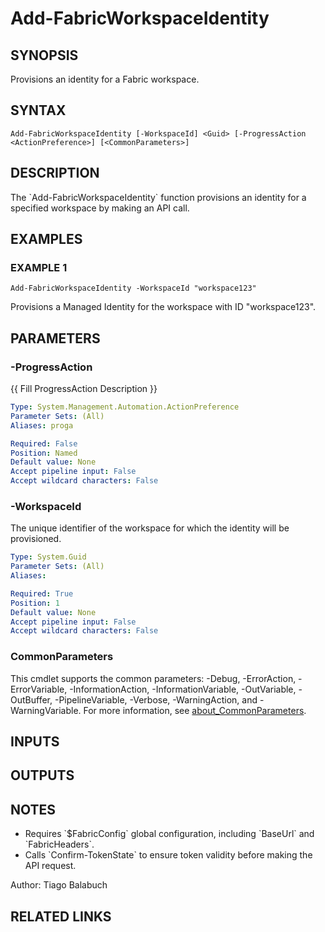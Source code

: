 ﻿---
external help file: FabricTools-help.xml
Module Name: FabricTools
online version:
schema: 2.0.0
---

# Add-FabricWorkspaceIdentity

## SYNOPSIS
Provisions an identity for a Fabric workspace.

## SYNTAX

```
Add-FabricWorkspaceIdentity [-WorkspaceId] <Guid> [-ProgressAction <ActionPreference>] [<CommonParameters>]
```

## DESCRIPTION
The \`Add-FabricWorkspaceIdentity\` function provisions an identity for a specified workspace by making an API call.

## EXAMPLES

### EXAMPLE 1
```
Add-FabricWorkspaceIdentity -WorkspaceId "workspace123"
```

Provisions a Managed Identity for the workspace with ID "workspace123".

## PARAMETERS

### -ProgressAction
{{ Fill ProgressAction Description }}

```yaml
Type: System.Management.Automation.ActionPreference
Parameter Sets: (All)
Aliases: proga

Required: False
Position: Named
Default value: None
Accept pipeline input: False
Accept wildcard characters: False
```

### -WorkspaceId
The unique identifier of the workspace for which the identity will be provisioned.

```yaml
Type: System.Guid
Parameter Sets: (All)
Aliases:

Required: True
Position: 1
Default value: None
Accept pipeline input: False
Accept wildcard characters: False
```

### CommonParameters
This cmdlet supports the common parameters: -Debug, -ErrorAction, -ErrorVariable, -InformationAction, -InformationVariable, -OutVariable, -OutBuffer, -PipelineVariable, -Verbose, -WarningAction, and -WarningVariable. For more information, see [about_CommonParameters](http://go.microsoft.com/fwlink/?LinkID=113216).

## INPUTS

## OUTPUTS

## NOTES
- Requires \`$FabricConfig\` global configuration, including \`BaseUrl\` and \`FabricHeaders\`.
- Calls \`Confirm-TokenState\` to ensure token validity before making the API request.

Author: Tiago Balabuch

## RELATED LINKS
